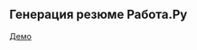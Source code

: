 ## Генерация резюме Работа.Ру

[Демо](https://drive.google.com/file/d/1qIMLqqZnqzIuto8FosWfSlwjYuiH2Kvm/view?usp=sharing)